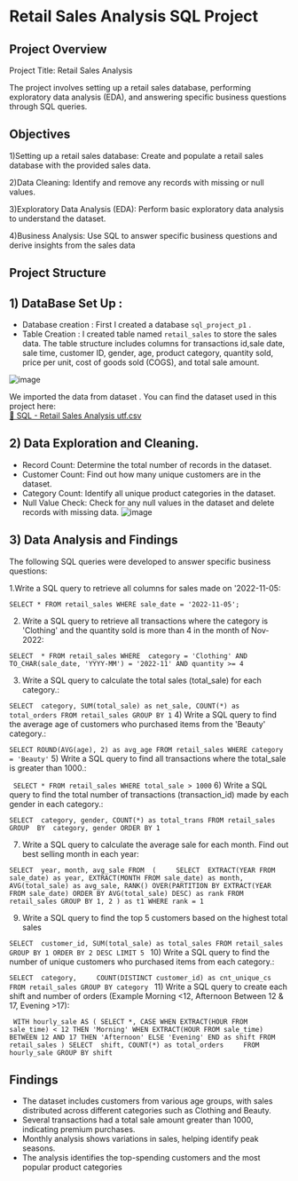 # **Retail Sales Analysis SQL Project**
## Project Overview
Project Title: Retail Sales Analysis

The project involves setting up a retail sales database, performing exploratory data analysis (EDA), and answering specific business questions through SQL queries.

## Objectives
1)Setting up a retail sales database: Create and populate a retail sales database with the provided sales data.

2)Data Cleaning: Identify and remove any records with missing or null values.

3)Exploratory Data Analysis (EDA): Perform basic exploratory data analysis to understand the dataset.

4)Business Analysis: Use SQL to answer specific business questions and derive insights from the sales data

## Project Structure

## 1) DataBase Set Up :
- Database creation : First I created a database `sql_project_p1` .
- Table Creation : I created table named `retail_sales` to store the sales data. The table structure includes columns for transactions id,sale date, sale time, customer ID, gender, age, product category, quantity sold, price per unit, cost of goods sold (COGS), and total sale amount.

![image](https://github.com/user-attachments/assets/52fa2ee0-eb69-4576-87a3-9554b3fbdbca) 

 We imported the data from dataset .
 You can find the dataset used in this project here:  
[📄 SQL - Retail Sales Analysis utf.csv](./SQL%20-%20Retail%20Sales%20Analysis%20utf.csv)

## 2) Data Exploration and Cleaning.
- Record Count: Determine the total number of records in the dataset.
- Customer Count: Find out how many unique customers are in the dataset.
- Category Count: Identify all unique product categories in the dataset.
- Null Value Check: Check for any null values in the dataset and delete records with missing data.
![image](https://github.com/user-attachments/assets/2ba99d6d-b404-42c3-9959-01558e53137e)

## 3) Data Analysis and Findings
The following SQL queries were developed to answer specific business questions:

1.Write a SQL query to retrieve all columns for sales made on '2022-11-05:

` SELECT *
FROM retail_sales
WHERE sale_date = '2022-11-05'; `

2) Write a SQL query to retrieve all transactions where the category is 'Clothing' and the quantity sold is more than 4 in the month of Nov-2022:


` SELECT 
  *
FROM retail_sales
WHERE 
    category = 'Clothing'
    AND 
    TO_CHAR(sale_date, 'YYYY-MM') = '2022-11'
    AND
    quantity >= 4 `

3) Write a SQL query to calculate the total sales (total_sale) for each category.:
 
` SELECT 
    category,
    SUM(total_sale) as net_sale,
    COUNT(*) as total_orders
FROM retail_sales
GROUP BY 1 `
4) Write a SQL query to find the average age of customers who purchased items from the 'Beauty' category.:
  
  ` SELECT
    ROUND(AVG(age), 2) as avg_age
FROM retail_sales
WHERE category = 'Beauty' `
5) Write a SQL query to find all transactions where the total_sale is greater than 1000.:

 `  SELECT * FROM retail_sales
WHERE total_sale > 1000 `
6) Write a SQL query to find the total number of transactions (transaction_id) made by each gender in each category.:
  
 ` SELECT 
    category,
    gender,
    COUNT(*) as total_trans
FROM retail_sales
GROUP 
    BY 
    category,
    gender
ORDER BY 1  `

7) Write a SQL query to calculate the average sale for each month. Find out best selling month in each year:

` SELECT 
       year,
       month,
    avg_sale
FROM 
(    
SELECT 
    EXTRACT(YEAR FROM sale_date) as year,
    EXTRACT(MONTH FROM sale_date) as month,
    AVG(total_sale) as avg_sale,
    RANK() OVER(PARTITION BY EXTRACT(YEAR FROM sale_date) ORDER BY AVG(total_sale) DESC) as rank
FROM retail_sales
GROUP BY 1, 2
) as t1
WHERE rank = 1  `

9) Write a SQL query to find the top 5 customers based on the highest total sales 

 ` SELECT  customer_id,
    SUM(total_sale) as total_sales
FROM retail_sales
GROUP BY 1
ORDER BY 2 DESC
LIMIT 5  ` 
10) Write a SQL query to find the number of unique customers who purchased items from each category.:

` SELECT 
    category,    
    COUNT(DISTINCT customer_id) as cnt_unique_cs
FROM retail_sales
GROUP BY category  `
11) Write a SQL query to create each shift and number of orders (Example Morning <12, Afternoon Between 12 & 17, Evening >17):

`  WITH hourly_sale
AS
(
SELECT *,
    CASE
        WHEN EXTRACT(HOUR FROM sale_time) < 12 THEN 'Morning'
        WHEN EXTRACT(HOUR FROM sale_time) BETWEEN 12 AND 17 THEN 'Afternoon'
        ELSE 'Evening'
    END as shift
FROM retail_sales
)
SELECT 
    shift,
    COUNT(*) as total_orders    
FROM hourly_sale
GROUP BY shift ` 


## Findings
- The dataset includes customers from various age groups, with sales distributed across different categories such as Clothing and Beauty.
- Several transactions had a total sale amount greater than 1000, indicating premium purchases.
- Monthly analysis shows variations in sales, helping identify peak seasons.
- The analysis identifies the top-spending customers and the most popular product categories
